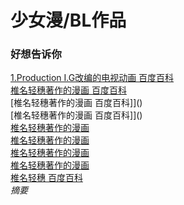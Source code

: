 # 少女漫/BL作品
### 好想告诉你
[1.Production I.G改编的电视动画 百度百科](https://baike.baidu.com/item/%E5%A5%BD%E6%83%B3%E5%91%8A%E8%AF%89%E4%BD%A0/2613793?fr=aladdin)<br>
[椎名轻穗著作的漫画 百度百科](https://baike.baidu.com/item/%E5%A5%BD%E6%83%B3%E5%91%8A%E8%AF%89%E4%BD%A0/18369#viewPageContent)<br>
[椎名轻穗著作的漫画 百度百科]]()<br>
[椎名轻穗著作的漫画 百度百科]]()<br>
[椎名轻穗著作的漫画]()<br>
[椎名轻穗著作的漫画]()<br>
[椎名轻穗著作的漫画]()<br>
[椎名轻穗著作的漫画]()<br>
[椎名轻穗 百度百科](https://baike.baidu.com/item/%E6%A4%8E%E5%90%8D%E8%BD%BB%E7%A9%97/7722486)<br>
*摘要*
